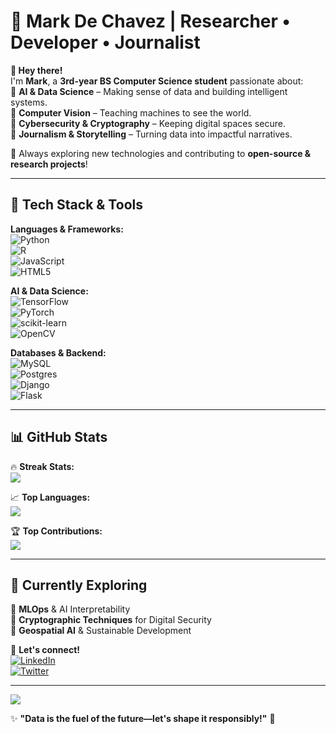 # 🚀 Mark De Chavez | Researcher • Developer • Journalist  

**👋 Hey there!**  
I'm **Mark**, a **3rd-year BS Computer Science student** passionate about:  
🔹 **AI & Data Science** – Making sense of data and building intelligent systems.  
🔹 **Computer Vision** – Teaching machines to see the world.  
🔹 **Cybersecurity & Cryptography** – Keeping digital spaces secure.  
🔹 **Journalism & Storytelling** – Turning data into impactful narratives.  

📌 Always exploring new technologies and contributing to **open-source & research projects**!  

---

## 🔧 Tech Stack & Tools  
**Languages & Frameworks:**  
![Python](https://img.shields.io/badge/python-3670A0?style=for-the-badge&logo=python&logoColor=ffdd54)  
![R](https://img.shields.io/badge/r-%23276DC3.svg?style=for-the-badge&logo=r&logoColor=white)  
![JavaScript](https://img.shields.io/badge/javascript-%23323330.svg?style=for-the-badge&logo=javascript&logoColor=%23F7DF1E)  
![HTML5](https://img.shields.io/badge/html5-%23E34F26.svg?style=for-the-badge&logo=html5&logoColor=white)  

**AI & Data Science:**  
![TensorFlow](https://img.shields.io/badge/TensorFlow-%23FF6F00.svg?style=for-the-badge&logo=TensorFlow&logoColor=white)  
![PyTorch](https://img.shields.io/badge/PyTorch-%23EE4C2C.svg?style=for-the-badge&logo=PyTorch&logoColor=white)  
![scikit-learn](https://img.shields.io/badge/scikit--learn-%23F7931E.svg?style=for-the-badge&logo=scikit-learn&logoColor=white)  
![OpenCV](https://img.shields.io/badge/opencv-%23white.svg?style=for-the-badge&logo=opencv&logoColor=white)  

**Databases & Backend:**  
![MySQL](https://img.shields.io/badge/mysql-4479A1.svg?style=for-the-badge&logo=mysql&logoColor=white)  
![Postgres](https://img.shields.io/badge/postgres-%23316192.svg?style=for-the-badge&logo=postgresql&logoColor=white)  
![Django](https://img.shields.io/badge/django-%23092E20.svg?style=for-the-badge&logo=django&logoColor=white)  
![Flask](https://img.shields.io/badge/flask-%23000.svg?style=for-the-badge&logo=flask&logoColor=white)  

---

## 📊 GitHub Stats  
🔥 **Streak Stats:**  
![](https://github-readme-streak-stats.herokuapp.com/?user=markdechavez28&theme=radical&hide_border=false)  

📈 **Top Languages:**  
![](https://github-readme-stats.vercel.app/api/top-langs/?username=markdechavez28&theme=radical&hide_border=false&include_all_commits=true&count_private=true&layout=compact)  

🏆 **Top Contributions:**  
![](https://github-contributor-stats.vercel.app/api?username=markdechavez28&limit=5&theme=radical&combine_all_yearly_contributions=true)  

---

## 🌱 Currently Exploring  
🔹 **MLOps** & AI Interpretability  
🔹 **Cryptographic Techniques** for Digital Security  
🔹 **Geospatial AI** & Sustainable Development  

🔗 **Let's connect!**  
[![LinkedIn](https://img.shields.io/badge/LinkedIn-%230077B5.svg?style=for-the-badge&logo=linkedin&logoColor=white)](https://www.linkedin.com/in/markdechavez28)  
[![Twitter](https://img.shields.io/badge/X-%231DA1F2.svg?style=for-the-badge&logo=twitter&logoColor=white)](https://twitter.com/yourhandle)  

---

[![](https://visitcount.itsvg.in/api?id=markdechavez28&icon=0&color=0)](https://visitcount.itsvg.in)  

✨ **"Data is the fuel of the future—let's shape it responsibly!"** 🚀  

